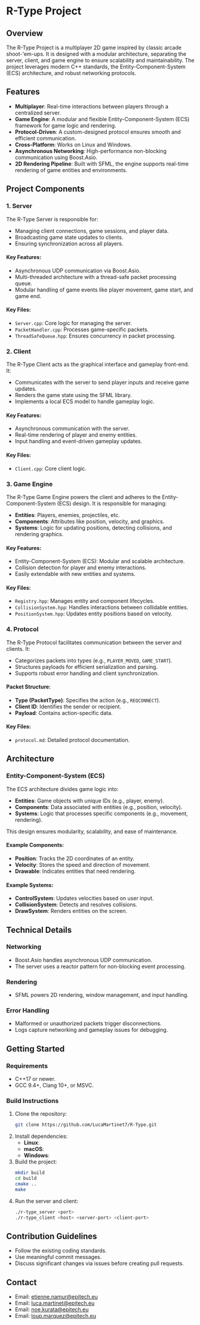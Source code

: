 # R-Type Project

## Overview
The R-Type Project is a multiplayer 2D game inspired by classic arcade shoot-'em-ups. It is designed with a modular architecture, separating the server, client, and game engine to ensure scalability and maintainability. The project leverages modern C++ standards, the Entity-Component-System (ECS) architecture, and robust networking protocols.

## Features
- **Multiplayer**: Real-time interactions between players through a centralized server.
- **Game Engine**: A modular and flexible Entity-Component-System (ECS) framework for game logic and rendering.
- **Protocol-Driven**: A custom-designed protocol ensures smooth and efficient communication.
- **Cross-Platform**: Works on Linux and Windows.
- **Asynchronous Networking**: High-performance non-blocking communication using Boost.Asio.
- **2D Rendering Pipeline**: Built with SFML, the engine supports real-time rendering of game entities and environments.

## Project Components

### 1. Server
The R-Type Server is responsible for:
- Managing client connections, game sessions, and player data.
- Broadcasting game state updates to clients.
- Ensuring synchronization across all players.

#### Key Features:
- Asynchronous UDP communication via Boost.Asio.
- Multi-threaded architecture with a thread-safe packet processing queue.
- Modular handling of game events like player movement, game start, and game end.

#### Key Files:
- `Server.cpp`: Core logic for managing the server.
- `PacketHandler.cpp`: Processes game-specific packets.
- `ThreadSafeQueue.hpp`: Ensures concurrency in packet processing.

### 2. Client
The R-Type Client acts as the graphical interface and gameplay front-end. It:
- Communicates with the server to send player inputs and receive game updates.
- Renders the game state using the SFML library.
- Implements a local ECS model to handle gameplay logic.

#### Key Features:
- Asynchronous communication with the server.
- Real-time rendering of player and enemy entities.
- Input handling and event-driven gameplay updates.

#### Key Files:
- `Client.cpp`: Core client logic.

### 3. Game Engine
The R-Type Game Engine powers the client and adheres to the Entity-Component-System (ECS) design. It is responsible for managing:
- **Entities**: Players, enemies, projectiles, etc.
- **Components**: Attributes like position, velocity, and graphics.
- **Systems**: Logic for updating positions, detecting collisions, and rendering graphics.

#### Key Features:
- Entity-Component-System (ECS): Modular and scalable architecture.
- Collision detection for player and enemy interactions.
- Easily extendable with new entities and systems.

#### Key Files:
- `Registry.hpp`: Manages entity and component lifecycles.
- `CollisionSystem.hpp`: Handles interactions between collidable entities.
- `PositionSystem.hpp`: Updates entity positions based on velocity.

### 4. Protocol
The R-Type Protocol facilitates communication between the server and clients. It:
- Categorizes packets into types (e.g., `PLAYER_MOVED`, `GAME_START`).
- Structures payloads for efficient serialization and parsing.
- Supports robust error handling and client synchronization.

#### Packet Structure:
- **Type (PacketType)**: Specifies the action (e.g., `REQCONNECT`).
- **Client ID**: Identifies the sender or recipient.
- **Payload**: Contains action-specific data.

#### Key Files:
- `protocol.md`: Detailed protocol documentation.

## Architecture

### Entity-Component-System (ECS)
The ECS architecture divides game logic into:
- **Entities**: Game objects with unique IDs (e.g., player, enemy).
- **Components**: Data associated with entities (e.g., position, velocity).
- **Systems**: Logic that processes specific components (e.g., movement, rendering).

This design ensures modularity, scalability, and ease of maintenance.

#### Example Components:
- **Position**: Tracks the 2D coordinates of an entity.
- **Velocity**: Stores the speed and direction of movement.
- **Drawable**: Indicates entities that need rendering.

#### Example Systems:
- **ControlSystem**: Updates velocities based on user input.
- **CollisionSystem**: Detects and resolves collisions.
- **DrawSystem**: Renders entities on the screen.

## Technical Details

### Networking
- Boost.Asio handles asynchronous UDP communication.
- The server uses a reactor pattern for non-blocking event processing.

### Rendering
- SFML powers 2D rendering, window management, and input handling.

### Error Handling
- Malformed or unauthorized packets trigger disconnections.
- Logs capture networking and gameplay issues for debugging.

## Getting Started

### Requirements
- C++17 or newer.
- GCC 9.4+, Clang 10+, or MSVC.

### Build Instructions
1. Clone the repository:
   ```bash
   git clone https://github.com/LucaMartinet7/R-Type.git
   ```
2. Install dependencies:
   - **Linux**:
   - **macOS**:
   - **Windows**:
3. Build the project:
   ```bash
   mkdir build
   cd build
   cmake ..
   make
   ```
4. Run the server and client:
   ```bash
   ./r-type_server <port>
   ./r-type_client <host> <server-port> <client-port>
   ```

## Contribution Guidelines
- Follow the existing coding standards.
- Use meaningful commit messages.
- Discuss significant changes via issues before creating pull requests.

## Contact
- Email: etienne.namur@epitech.eu
- Email: luca.martinet@epitech.eu
- Email: noe.kurata@epitech.eu
- Email: loup.marquez@epitech.eu
